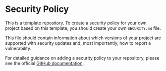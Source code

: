 # Security Policy

This is a template repository. To create a security policy for your own project based on this template, you should create your own `SECURITY.md` file.

This file should contain information about which versions of your project are supported with security updates and, most importantly, how to report a vulnerability.

For detailed guidance on adding a security policy to your repository, please see the official [GitHub documentation](https://docs.github.com/en/code-security/getting-started/adding-a-security-policy-to-your-repository).
